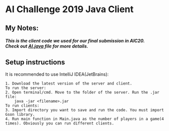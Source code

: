 # AI Challenge 2019 Java Client

## My Notes:

##### This is the client code we used for our final submission in AIC20.</br>Check out [AI.java](../master/src/Client/AI.java) file for more details.

## Setup instructions

It is recommended to use IntelliJ IDEA(JetBrains):

```
1. Download the latest version of the server and client.
To run the server:
2. Open terminal/cmd. Move to the folder of the server. Run the .jar file:
	java -jar <filename>.jar
To run clients:
3. Import directory you want to save and run the code. You must import Gson library.
4. Run main function in Main.java as the number of players in a game(4 times). Obviously you can run different clients.
```





